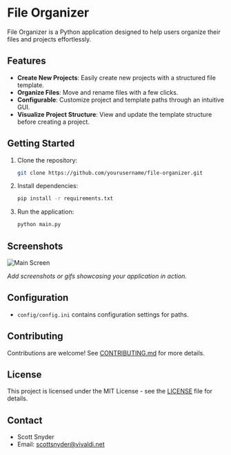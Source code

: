 # File Organizer

File Organizer is a Python application designed to help users organize their files and projects effortlessly.

## Features

- **Create New Projects**: Easily create new projects with a structured file template.
- **Organize Files**: Move and rename files with a few clicks.
- **Configurable**: Customize project and template paths through an intuitive GUI.
- **Visualize Project Structure**: View and update the template structure before creating a project.

## Getting Started

1. Clone the repository:

    ```bash
    git clone https://github.com/yourusername/file-organizer.git
    ```

2. Install dependencies:

    ```bash
    pip install -r requirements.txt
    ```

3. Run the application:

    ```bash
    python main.py
    ```

## Screenshots

![Main Screen](screenshots/main_screen.png)

*Add screenshots or gifs showcasing your application in action.*

## Configuration

- `config/config.ini` contains configuration settings for paths.

## Contributing

Contributions are welcome! See [CONTRIBUTING.md](CONTRIBUTING.md) for more details.

## License

This project is licensed under the MIT License - see the [LICENSE](LICENSE) file for details.

## Contact

- Scott Snyder
- Email: scottsnyder@vivaldi.net
